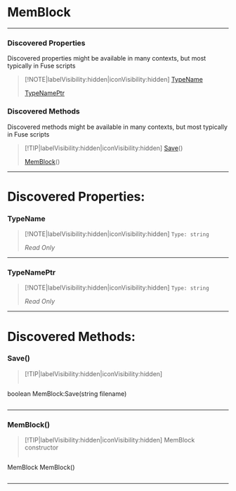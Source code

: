 # MemBlock
___
### Discovered Properties  
Discovered properties might be available in many contexts, but most typically in Fuse scripts  
> [!NOTE|labelVisibility:hidden|iconVisibility:hidden]
> [TypeName](#TypeName)
>
> [TypeNamePtr](#TypeNamePtr)
>
### Discovered Methods  
Discovered methods might be available in many contexts, but most typically in Fuse scripts  
> [!TIP|labelVisibility:hidden|iconVisibility:hidden]
> [Save](#Save)()
>
> [MemBlock](#MemBlock)()
>
___

# Discovered Properties: <!-- {docsify-ignore} -->

### TypeName
> [!NOTE|labelVisibility:hidden|iconVisibility:hidden]
> `Type: string`
>
> *<span class="read_only">Read Only</span>*
>
___

### TypeNamePtr
> [!NOTE|labelVisibility:hidden|iconVisibility:hidden]
> `Type: string`
>
> *<span class="read_only">Read Only</span>*
>
___


# Discovered Methods: <!-- {docsify-ignore} -->

### Save()
> [!TIP|labelVisibility:hidden|iconVisibility:hidden]
> ```php
boolean MemBlock:Save(string filename)
> ```
>
___

### MemBlock()
> [!TIP|labelVisibility:hidden|iconVisibility:hidden]
> MemBlock constructor
>
> ```php
MemBlock MemBlock()
> ```
>
___

